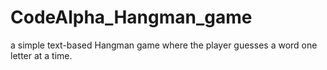 # CodeAlpha_Hangman_game
a simple text-based Hangman game where the player guesses a word one letter at a time.
